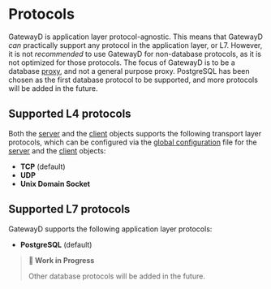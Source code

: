 # Protocols

GatewayD is application layer protocol-agnostic. This means that GatewayD *can* practically support any protocol in the application layer, or L7. However, it is not *recommended* to use GatewayD for non-database protocols, as it is not optimized for those protocols. The focus of GatewayD is to be a database [proxy](https://en.wikipedia.org/wiki/Proxy_server), and not a general purpose proxy. PostgreSQL has been chosen as the first database protocol to be supported, and more protocols will be added in the future.

## Supported L4 protocols

Both the [server](03-servers.md) and the [client](04-clients.md) objects supports the following transport layer protocols, which can be configured via the [global configuration](01-configuration/index.md) file for the [server](01-configuration/01-global-configuration/06-servers.md) and the [client](01-configuration/01-global-configuration/03-clients.md) objects:

- **TCP** (default)
- **UDP**
- **Unix Domain Socket**

## Supported L7 protocols

GatewayD supports the following application layer protocols:

- **PostgreSQL** (default)

> **🚧 Work in Progress**
>
> Other database protocols will be added in the future.
